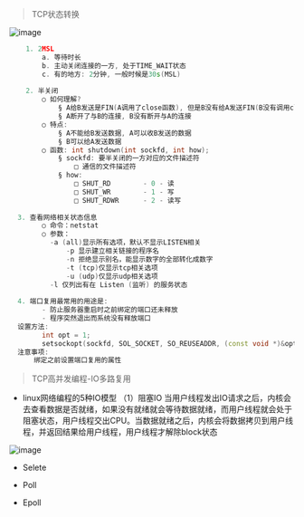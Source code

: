 > TCP状态转换

![image](https://user-images.githubusercontent.com/42632290/133098061-f85ea94b-aca7-4911-8d0f-981f9544e159.png)

```cpp
	1. 2MSL
		a. 等待时长
		b. 主动关闭连接的一方, 处于TIME_WAIT状态
		c. 有的地方: 2分钟, 一般时候是30s(MSL)
    
	2. 半关闭
		○ 如何理解?
			§ A给B发送是FIN(A调用了close函数), 但是B没有给A发送FIN(B没有调用close)
			§ A断开了与B的连接, B没有断开与A的连接
		○ 特点:
			§ A不能给B发送数据, A可以收B发送的数据
			§ B可以给A发送数据
		○ 函数: int shutdown(int sockfd, int how);
			§ sockfd: 要半关闭的一方对应的文件描述符
				□ 通信的文件描述符
			§ how:
				□ SHUT_RD        - 0 - 读
				□ SHUT_WR        - 1 - 写
				□ SHUT_RDWR      - 2 - 读写
        
  3. 查看网络相关状态信息
		○ 命令：netstat
		○ 参数：
          -a (all)显示所有选项，默认不显示LISTEN相关
		      -p 显示建立相关链接的程序名
		      -n 拒绝显示别名，能显示数字的全部转化成数字
		      -t (tcp)仅显示tcp相关选项
		      -u (udp)仅显示udp相关选项
          -l 仅列出有在 Listen (监听) 的服务状态
          
  4. 端口复用最常用的用途是:
	    - 防止服务器重启时之前绑定的端口还未释放
	    - 程序突然退出而系统没有释放端口
  设置方法:
	    int opt = 1;    
	    setsockopt(sockfd, SOL_SOCKET, SO_REUSEADDR, (const void *)&opt, sizeof(opt)); 
  注意事项:
      绑定之前设置端口复用的属性
```



> TCP高并发编程-IO多路复用

  - linux网络编程的5种IO模型
  （1）阻塞IO
      当用户线程发出IO请求之后，内核会去查看数据是否就绪，如果没有就绪就会等待数据就绪，而用户线程就会处于阻塞状态，用户线程交出CPU。当数据就绪之后，内核会将数据拷贝到用户线程，并返回结果给用户线程，用户线程才解除block状态
      
![image](https://user-images.githubusercontent.com/42632290/133789513-38813c7d-9c2e-4e45-af53-f7aaf4cf5b0f.png)


  - Selete


  - Poll

  - Epoll


